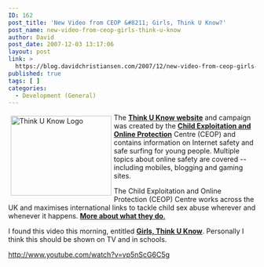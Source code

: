 ```yaml
---
ID: 162
post_title: 'New Video from CEOP &#8211; Girls, Think U Know?'
post_name: new-video-from-ceop-girls-think-u-know
author: David
post_date: 2007-12-03 13:17:06
layout: post
link: >
  https://blog.davidchristiansen.com/2007/12/new-video-from-ceop-girls-think-u-know/
published: true
tags: [ ]
categories:
  - Development (General)
---
```

<p><img height="163" alt="Think U Know Logo" hspace="5" src="http://davidchristiansenblog.azurewebsites.net/wp-content/uploads/2012/10/ceopuklogo-png.png" width="205" align="left" vspace="5">The <a href="http://www.thinkuknow.co.uk" target="_blank"><strong>Think U Know website</strong></a> and campaign was created by the <a href="http://www.ceop.gov.uk" target="_blank"><strong>Child Exploitation and Online Protection</strong></a> Centre (CEOP) and contains information on Internet safety and safe surfing for young people. Multiple topics about online safety are covered -- including mobiles, blogging and gaming sites.</p>  <p>The Child Exploitation and Online Protection (CEOP) Centre works across the UK and maximises international links to tackle child sex abuse wherever and whenever it happens. <a title="Go to the 'What we do' page" href="http://www.ceop.gov.uk/what_we_do.asp" target="_blank"><strong>More about what they do</strong>.</a></p>  <p>I found this video this morning, entitled <strong><a href="http://www.youtube.com/watch?v=vp5nScG6C5g&amp;eurl=http://geekswithblogs.net/dchristiansen/Default.aspx">Girls, Think U Know</a></strong>. Personally I think this should be shown on TV and in schools.</p>  <p><a href="http://www.youtube.com/watch?v=vp5nScG6C5g" target="_blank">http://www.youtube.com/watch?v=vp5nScG6C5g</a></p>